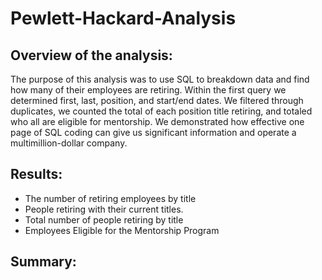 # Pewlett-Hackard-Analysis
## Overview of the analysis:
  The purpose of this analysis was to use SQL to breakdown data and find how many of their employees are retiring. Within the first query we determined first, last, position, and start/end dates. We filtered through duplicates, we counted the total of each position title retiring, and totaled who all are eligible for mentorship. We demonstrated how effective one page of SQL coding can give us significant information and operate a multimillion-dollar company.
  
## Results:
  
-	The number of retiring employees by title
-	People retiring with their current titles.
-	Total number of people retiring by title
-	Employees Eligible for the Mentorship Program
## Summary:
